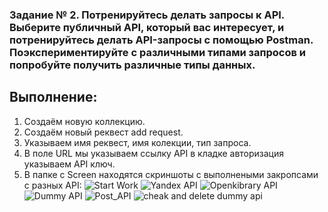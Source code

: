 ### Задание № 2. Потренируйтесь делать запросы к API. Выберите публичный API, который вас интересует, и потренируйтесь делать API-запросы с помощью Postman. Поэкспериментируйте с различными типами запросов и попробуйте получить различные типы данных.

## Выполнение:
1. Создаём новую коллекцию.
2. Создаём новый реквест add request.
3. Указываем имя реквест, имя колекции, тип запроса.
4. В поле URL мы указываем ссылку API в кладке авторизация указываем API ключ.
5. В папке с Screen находятся скриншоты с выполнеными закропсами с разных API:
![Start Work](./Screen/Start%20Work.png)
![Yandex API](./Screen/Yandex%20API.png)
![Openkibrary API](./Screen/Openlibrary_API_1.png)
![Dummy API](./Screen/dummy%20API.png)
![Post_API](./Screen/Post_dummy_api.png)
![cheak and delete dummy api](<Screen/cheak and delet user dummy api.png>)